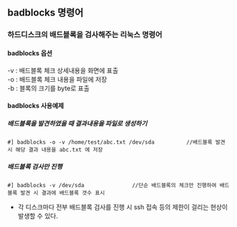## badblocks 명령어
### 하드디스크의 배드블록을 검사해주는 리눅스 명령어
#### badblocks 옵션 
-v : 배드블록 체크 상세내용을 화면에 표출  
-o : 배드블록 체크 내용을 파일에 저장  
-b : 블록의 크기를 byte로 표출  


#### badblocks 사용예제
##### 배드블록을 발견하였을 때 결과내용을 파일로 생성하기
```
#] badblocks -o -v /home/test/abc.txt /dev/sda          //배드블록 발견 시 해당 결과 내용을 abc.txt 에 저장
```
##### 배드블록 검사만 진행
```
#] badblocks -v /dev/sda               //단순 배드블록의 체크만 진행하여 배드블록 발견 시 결과에 배드블록 갯수 표시
```



* 각 디스크마다 전부 배드블록 검사를 진행 시 ssh 접속 등의 제한이 걸리는 현상이 발생할 수 있다.
